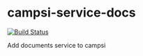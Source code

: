 # campsi-service-docs
[![Build Status](https://travis-ci.org/campsi/campsi-service-docs.svg?branch=master)](https://travis-ci.org/campsi/campsi-service-docs)


Add documents service to campsi
